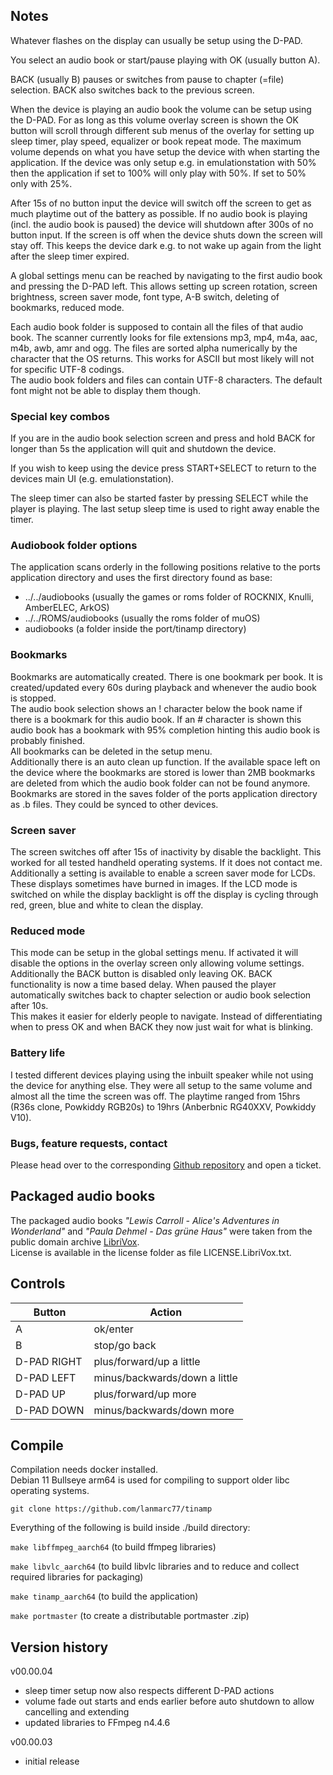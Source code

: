 ## Notes
Whatever flashes on the display can usually be setup using the D-PAD.  
  
You select an audio book or start/pause playing with OK (usually button A).  
  
BACK (usually B) pauses or switches from pause to chapter (=file) selection. BACK also switches back to the previous screen.  
  
When the device is playing an audio book the volume can be setup using the D-PAD. For as long as this volume overlay screen is shown the OK button will scroll through different sub menus of the overlay for setting up sleep timer, play speed, equalizer or book repeat mode. The maximum volume depends on what you have setup the device with when starting the application. If the device was only setup e.g. in emulationstation with 50% then the application if set to 100% will only play with 50%. If set to 50% only with 25%.  
  
After 15s of no button input the device will switch off the screen to get as much playtime out of the battery as possible. If no audio book is playing (incl. the audio book is paused) the device will shutdown after 300s of no button input. If the screen is off when the device shuts down the screen will stay off. This keeps the device dark e.g. to not wake up again from the light after the sleep timer expired.  
  
A global settings menu can be reached by navigating to the first audio book and pressing the D-PAD left. This allows setting up screen rotation, screen brightness, screen saver mode, font type, A-B switch, deleting of bookmarks, reduced mode.  
  
Each audio book folder is supposed to contain all the files of that audio book. The scanner currently looks for file extensions mp3, mp4, m4a, aac, m4b, awb, amr and ogg. The files are sorted alpha numerically by the character that the OS returns. This works for ASCII but most likely will not for specific UTF-8 codings.  
The audio book folders and files can contain UTF-8 characters. The default font might not be able to display them though.  
  
### Special key combos
If you are in the audio book selection screen and press and hold BACK for longer than 5s the application will quit and shutdown the device.  
  
If you wish to keep using the device press START+SELECT to return to the devices main UI (e.g. emulationstation).  
  
The sleep timer can also be started faster by pressing SELECT while the player is playing. The last setup sleep time is used to right away enable the timer.  
  
### Audiobook folder options
The application scans orderly in the following positions relative to the ports application directory and uses the first directory found as base:  
- ../../audiobooks (usually the games or roms folder of ROCKNIX, Knulli, AmberELEC, ArkOS)
- ../../ROMS/audiobooks (usually the roms folder of muOS)
- audiobooks (a folder inside the port/tinamp directory)
  
### Bookmarks
Bookmarks are automatically created. There is one bookmark per book. It is created/updated every 60s during playback and whenever the audio book is stopped.  
The audio book selection shows an ! character below the book name if there is a bookmark for this audio book. If an # character is shown this audio book has a bookmark with 95% completion hinting this audio book is probably finished.  
All bookmarks can be deleted in the setup menu.  
Additionally there is an auto clean up function. If the available space left on the device where the bookmarks are stored is lower than 2MB bookmarks are deleted from which the audio book folder can not be found anymore.  
Bookmarks are stored in the saves folder of the ports application directory as .b files. They could be synced to other devices.  
  
### Screen saver
The screen switches off after 15s of inactivity by disable the backlight. This worked for all tested handheld operating systems. If it does not contact me.  
Additionally a setting is available to enable a screen saver mode for LCDs. These displays sometimes have burned in images. If the LCD mode is switched on while the display backlight is off the display is cycling through red, green, blue and white to clean the display.  
  
### Reduced mode
This mode can be setup in the global settings menu. If activated it will disable the options in the overlay screen only allowing volume settings. Additionally the BACK button is disabled only leaving OK. BACK functionality is now a time based delay. When paused the player automatically switches back to chapter selection or audio book selection after 10s.  
This makes it easier for elderly people to navigate. Instead of differentiating when to press OK and when BACK they now just wait for what is blinking.  
  
### Battery life
I tested different devices playing using the inbuilt speaker while not using the device for anything else. They were all setup to the same volume and almost all the time the screen was off. The playtime ranged from 15hrs (R36s clone, Powkiddy RGB20s) to 19hrs (Anberbnic RG40XXV, Powkiddy V10).  
  
### Bugs, feature requests, contact
Please head over to the corresponding [Github repository](https://github.com/lanmarc77/tinamp) and open a ticket.  
  
## Packaged audio books
The packaged audio books *"Lewis Carroll - Alice's Adventures in Wonderland"* and *"Paula Dehmel - Das grüne Haus"* were taken from the public domain archive [LibriVox](https://librivox.org/).  
License is available in the license folder as file LICENSE.LibriVox.txt.  
  
## Controls
| Button | Action |
|--|--|
|A|ok/enter|
|B|stop/go back|
|D-PAD RIGHT|plus/forward/up a little|
|D-PAD LEFT|minus/backwards/down a little|
|D-PAD UP|plus/forward/up more|
|D-PAD DOWN|minus/backwards/down more|
  
## Compile
Compilation needs docker installed.  
Debian 11 Bullseye arm64 is used for compiling to support older libc operating systems.  

```git clone https://github.com/lanmarc77/tinamp```  
  
Everything of the following is build inside ./build directory:  

```make libffmpeg_aarch64``` (to build ffmpeg libraries)  

```make libvlc_aarch64``` (to build libvlc libraries and to reduce and collect required libraries for packaging)  

```make tinamp_aarch64``` (to build the application)  

```make portmaster``` (to create a distributable portmaster .zip)

## Version history
v00.00.04  

 - sleep timer setup now also respects different D-PAD actions
 - volume fade out starts and ends earlier before auto shutdown to allow cancelling and extending
 - updated libraries to FFmpeg n4.4.6

v00.00.03  

 - initial release  

